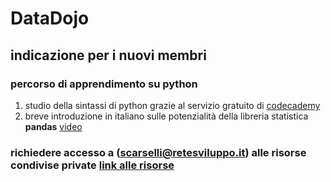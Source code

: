 # DataDojo

## indicazione per i nuovi membri

### percorso di apprendimento su python 
1. studio della sintassi di python grazie al servizio gratuito di [codecademy](https://www.codecademy.com/learn/learn-python)
1. breve introduzione in italiano sulle potenzialità della libreria statistica **pandas** [video](https://www.youtube.com/watch?v=BcD-EfHYmoc)

### richiedere accesso a (scarselli@retesviluppo.it) alle risorse condivise private [link alle risorse](https://drive.google.com/drive/u/0/folders/17VQvuNE3RDtcTAJyB0CHrjuyDEgixjnp)


